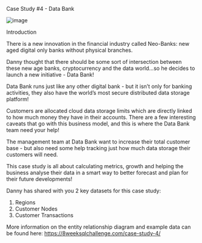 Case Study #4 - Data Bank

![image](https://user-images.githubusercontent.com/72542241/158406176-0459397b-8ef6-4f6c-ab15-354d0bcd30c4.png)

Introduction

There is a new innovation in the financial industry called Neo-Banks: new aged digital only banks without physical branches.

Danny thought that there should be some sort of intersection between these new age banks, cryptocurrency and the data world…so he decides to launch a new initiative - Data Bank!

Data Bank runs just like any other digital bank - but it isn’t only for banking activities, they also have the world’s most secure distributed data storage platform!

Customers are allocated cloud data storage limits which are directly linked to how much money they have in their accounts. There are a few interesting caveats that go with this business model, and this is where the Data Bank team need your help!

The management team at Data Bank want to increase their total customer base - but also need some help tracking just how much data storage their customers will need.

This case study is all about calculating metrics, growth and helping the business analyse their data in a smart way to better forecast and plan for their future developments!


Danny has shared with you 2 key datasets for this case study:
1) Regions
2) Customer Nodes
3) Customer Transactions


More information on the entity relationship diagram and example data can be found here: https://8weeksqlchallenge.com/case-study-4/
